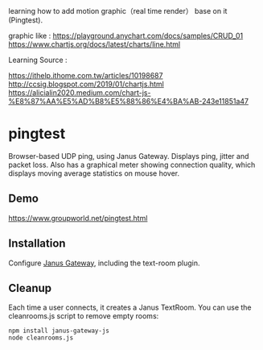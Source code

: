 learning how to add motion graphic（real time render） base on it (Pingtest).

graphic like : 
https://playground.anychart.com/docs/samples/CRUD_01
https://www.chartjs.org/docs/latest/charts/line.html

Learning Source : 

https://ithelp.ithome.com.tw/articles/10198687
http://ccsig.blogspot.com/2019/01/chartjs.html
https://alicialin2020.medium.com/chart-js-%E8%87%AA%E5%AD%B8%E5%88%86%E4%BA%AB-243e11851a47

# pingtest

Browser-based UDP ping, using Janus Gateway. Displays ping, jitter and packet
loss. Also has a graphical meter showing connection quality, which displays
moving average statistics on mouse hover.

## Demo

https://www.groupworld.net/pingtest.html

## Installation

Configure [Janus Gateway](https://github.com/meetecho/janus-gateway), including the text-room plugin.

## Cleanup

Each time a user connects, it creates a Janus TextRoom. You can use the cleanrooms.js script to remove empty rooms:

    npm install janus-gateway-js
    node cleanrooms.js
